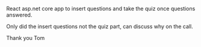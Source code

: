 React asp.net core app to insert questions and take the quiz once questions answered.

Only did the insert questions not the quiz part, can discuss why on the call.

Thank you 
Tom 
